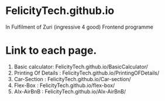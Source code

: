 # FelicityTech.github.io
In Fulfilment of Zuri (ingressive 4 good) Frontend programme 
# Link to each page. 
1. Basic calculator: FelicityTech.github.io/BasicCalculator/
2. Printing Of Details : FelicityTech.github.io/PrintingOFDetails/
3. Car-Section : FelicityTech.github.io/Car-section/
4. Flex-Box : FelicityTech.github.io/flex-box/
5. Alx-AirBnB : FelicityTech.github.io/Alx-AirBnB/
